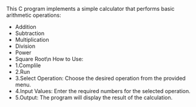 This C program implements a simple calculator that performs basic arithmetic operations:
* Addition
* Subtraction
* Multiplication
* Division
* Power
* Square Root\n
How to Use:
* 1.Complile
* 2.Run
* 3.Select Operation:
Choose the desired operation from the provided menu.
* 4.Input Values:
Enter the required numbers for the selected operation.
* 5.Output:
The program will display the result of the calculation.
